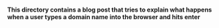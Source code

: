 <h4>This directory contains a blog post that tries to explain what happens when a user types a domain name into the browser and hits enter</h4>